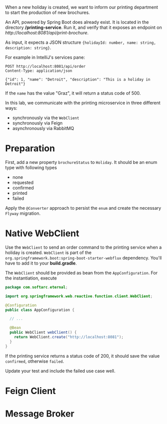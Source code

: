 When a new holiday is created, we want to inform our printing department to start the production of new brochures.

An API, powered by Spring Boot does already exist. It is located in the directory **/printing-service**.
Run it, and verify that it exposes an endpoint on _http://localhost:8081/api/print-brochure_.

As input, it expects a JSON structure `{holidayId: number, name: string, description: string}`.

For example in IntelliJ's services pane:

```shell
POST http://localhost:8081/api/order
Content-Type: application/json

{"id": 1, "name": "Detroit", "description": "This is a holiday in Detroit"}
```

If the `name` has the value "Graz", it will return a status code of 500.

In this lab, we communicate with the printing microservice in three different ways:

- synchronously via the `WebClient`
- synchronously via Feign
- asynchronously via RabbitMQ

# Preparation

First, add a new property `brochureStatus` to `Holiday`. It should be an enum type with following types

- none
- requested
- confirmed
- printed
- failed

Apply the `@Converter` approach to persist the `enum` and create the necessary `Flyway` migration.

# Native WebClient

Use the `WebClient` to send an order command to the printing service when a holiday is created. `WebClient` is part of the `org.springframework.boot:spring-boot-starter-webflux` dependency. You'll have to add it to your **build.gradle**.

The `WebClient` should be provided as bean from the `AppConfiguration`. For the instantiation, execute

```java
package com.softarc.eternal;

import org.springframework.web.reactive.function.client.WebClient;

@Configuration
public class AppConfiguration {

  // ...

  @Bean
  public WebClient webClient() {
    return WebClient.create("http://localhost:8081");
  }
}

```

If the printing service returns a status code of 200, it should save the value `confirmed`, otherwise `failed`.

Update your test and include the failed use case well.

# Feign Client

# Message Broker
